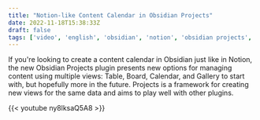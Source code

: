 ```yaml
---
title: "Notion-like Content Calendar in Obsidian Projects"
date: 2022-11-18T15:38:33Z
draft: false
tags: ['video', 'english', 'obsidian', 'notion', 'obsidian projects', 'pkm']
---
```

If you're looking to create a content calendar in Obsidian just like in Notion, the new Obsidian Projects plugin presents new options for managing content using multiple views: Table, Board, Calendar, and Gallery to start with, but hopefully more in the future. Projects is a framework for creating new views for the same data and aims to play well with other plugins.

{{< youtube ny8lksaQ5A8 >}}
